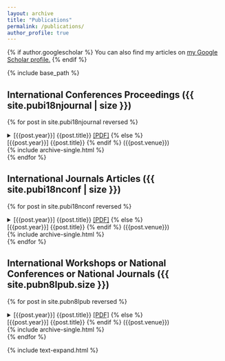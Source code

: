 ```yaml
---
layout: archive
title: "Publications"
permalink: /publications/
author_profile: true
---
```


{% if author.googlescholar %}
  You can also find my articles on <u><a href="{{author.googlescholar}}">my Google Scholar profile</a>.</u>
{% endif %}

{% include base_path %}

## International Conferences Proceedings ({{ site.pubi18njournal | size }})

{% for post in site.pubi18njournal reversed %}
  <details>
  {% if post.paperurl %}
  <summary>[{{post.year}}] {{post.title}} <a href="{{ post.paperurl }}">[PDF]</a>
  {% else %}
  <summary>[{{post.year}}] {{post.title}}
  {% endif %}
  <span class="venue">({{post.venue}})</span></summary>
  <div class="pubdetails">{% include archive-single.html %}</div>
  </details>
{% endfor %}

## International Journals Articles ({{ site.pubi18nconf | size }})

{% for post in site.pubi18nconf reversed %}
<details>
  {% if post.paperurl %}
  <summary>[{{post.year}}] {{post.title}} <a href="{{ post.paperurl }}">[PDF]</a>
  {% else %}
  <summary>[{{post.year}}] {{post.title}}</a>
  {% endif %}
  <span class="venue">({{post.venue}})</span></summary>
  <div class="pubdetails">{% include archive-single.html %}</div>
  </details>
{% endfor %}

## International Workshops or National Conferences or National Journals ({{ site.pubn8lpub.size }})

{% for post in site.pubn8lpub  reversed %}
<details>
  {% if post.paperurl %}
  <summary>[{{post.year}}] {{post.title}} <a href="{{ post.paperurl }}">[PDF]</a>
  {% else %}
  <summary>[{{post.year}}] {{post.title}}</a>
  {% endif %}
  <span class="venue">({{post.venue}})</span></summary>
  <div class="pubdetails">{% include archive-single.html %}</div>
  </details>
{% endfor %}


{% include text-expand.html %}